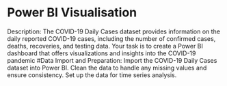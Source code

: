 # Power BI Visualisation
Description:
The COVID-19 Daily Cases dataset provides information on
the daily reported COVID-19 cases, including the number of
confirmed cases, deaths, recoveries, and testing data. Your
task is to create a Power BI dashboard that offers
visualizations and insights into the COVID-19 pandemic
#Data Import and Preparation:
Import the COVID-19 Daily Cases dataset into Power BI.
Clean the data to handle any missing values and ensure consistency.
Set up the data for time series analysis.
